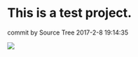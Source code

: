 # This is a test project.

commit by Source Tree 2017-2-8 19:14:35

![](https://www.google.co.jp/images/branding/googlelogo/2x/googlelogo_color_272x92dp.png)
